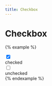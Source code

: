 ```yaml
---
title: Checkbox
---
```


# Checkbox

{% example %}
<div class="display-flex align-items-center">
  <label class="checkbox">
    <input type="checkbox" id="checkbox_1" name="" value="" checked>
    <div class="checkbox__icon">
    </div>
  </label>
  <label for="checkbox_1" class="label-large margin-left-2">checked</label>
</div>
<div class="display-flex align-items-center">
  <label class="checkbox">
    <input type="checkbox" id="checkbox_2" name="" value="">
    <div class="checkbox__icon">
    </div>
  </label>
  <label for="checkbox_2" class="label-large margin-left-2">unchecked</label>
</div>
{% endexample %}

